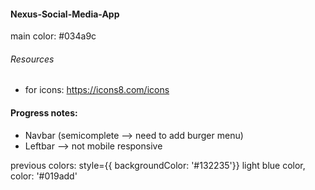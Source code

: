 #### Nexus-Social-Media-App

main color: #034a9c

###### Resources
- for icons: https://icons8.com/icons

#### Progress notes:
- Navbar (semicomplete --> need to add burger menu)
- Leftbar --> not mobile responsive

previous colors: style={{ backgroundColor: '#132235'}}
light blue color, color: '#019add'
